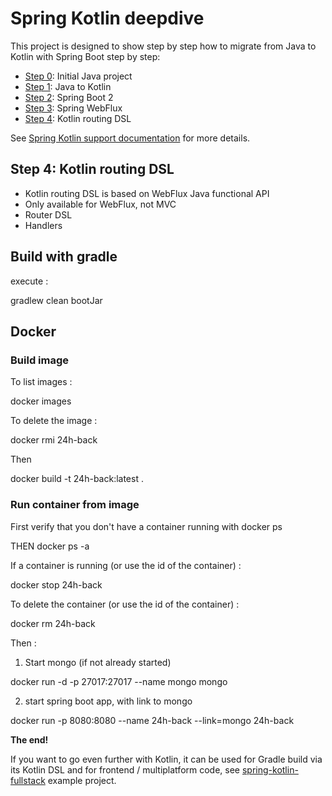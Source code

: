 # Spring Kotlin deepdive

This project is designed to show step by step how to migrate from Java to Kotlin with
Spring Boot step by step:
 * [Step 0](https://github.com/sdeleuze/spring-kotlin-deepdive/): Initial Java project
 * [Step 1](https://github.com/sdeleuze/spring-kotlin-deepdive/tree/step1): Java to Kotlin
 * [Step 2](https://github.com/sdeleuze/spring-kotlin-deepdive/tree/step2): Spring Boot 2
 * [Step 3](https://github.com/sdeleuze/spring-kotlin-deepdive/tree/step3): Spring WebFlux
 * [Step 4](https://github.com/sdeleuze/spring-kotlin-deepdive/tree/step4): Kotlin routing DSL
 
See [Spring Kotlin support documentation](https://docs.spring.io/spring/docs/current/spring-framework-reference/languages.html#kotlin) for more details.
 
## Step 4: Kotlin routing DSL

* Kotlin routing DSL is based on WebFlux Java functional API
* Only available for WebFlux, not MVC
* Router DSL
* Handlers

## Build with gradle

execute :

gradlew clean bootJar

## Docker

### Build image
To list images :

docker images

To delete the image :

docker rmi 24h-back

Then

docker build -t 24h-back:latest .

### Run container from image
First verify that you don't have a container running with
docker ps 

THEN docker ps -a

If a container is running (or use the id of the container) :

docker stop 24h-back

To delete the container (or use the id of the container) :

docker rm 24h-back

Then :
1) Start mongo (if not already started)

docker run -d -p 27017:27017 --name mongo mongo

2) start spring boot app, with link to mongo

docker run -p 8080:8080 --name 24h-back --link=mongo 24h-back

**The end!**

If you want to go even further with Kotlin, it can be used for Gradle build via its Kotlin
DSL and for frontend / multiplatform code, see [spring-kotlin-fullstack](https://github.com/sdeleuze/spring-kotlin-fullstack)
example project.

